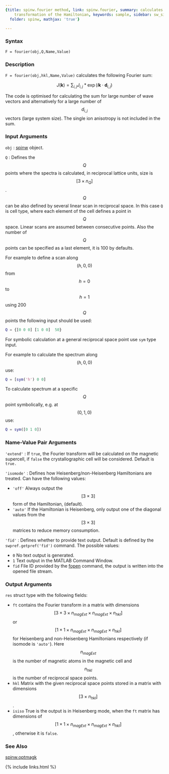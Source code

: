 ```yaml
---
{title: spinw.fourier method, link: spinw.fourier, summary: calculates the Fourier
    transformation of the Hamiltonian, keywords: sample, sidebar: sw_sidebar, permalink: spinw_fourier,
  folder: spinw, mathjax: 'true'}

---
```

  
### Syntax
  
`F = fourier(obj,Q,Name,Value)`
  
### Description
  
`F = fourier(obj,hkl,Name,Value)` calculates the following Fourier sum:
 
$$J(\mathbf{k}) = \sum_{i,j} J_{i,j} * \exp(i \mathbf{k}\cdot \mathbf{d}_{i,j})$$
 
The code is optimised for calculating the sum for large number of wave
vectors and alternatively for a large number of $$d_{i,j}$$ vectors (large
system size). The single ion anisotropy is not included in the sum.
  
### Input Arguments
  
`obj`
: [spinw](spinw) object.
  
`Q`
: Defines the $$Q$$ points where the spectra is calculated, in reciprocal
  lattice units, size is $$[3\times n_{Q}]$$. $$Q$$ can be also defined by
  several linear scan in reciprocal space. In this case `Q` is cell type,
  where each element of the cell defines a point in $$Q$$ space. Linear scans
  are assumed between consecutive points. Also the number of $$Q$$ points can
  be specified as a last element, it is 100 by defaults. 
    
  For example to define a scan along $$(h,0,0)$$ from $$h=0$$ to $$h=1$$ using
  200 $$Q$$ points the following input should be used:
  ```matlab
  Q = {[0 0 0] [1 0 0]  50}
  ```
 
  For symbolic calculation at a general reciprocal space point use `sym`
  type input. 
 
  For example to calculate the spectrum along $$(h,0,0)$$ use:
  ```matlab
  Q = [sym('h') 0 0]
  ```
  To calculate spectrum at a specific $$Q$$ point symbolically, e.g. at
  $$(0,1,0)$$ use:
  ```matlab
  Q = sym([0 1 0])
  ```
  
### Name-Value Pair Arguments
  
`'extend'`
: If `true`, the Fourier transform will be calculated on the
  magnetic supercell, if `false` the crystallographic cell will
  be considered. Default is `true.`
  
`'isomode'`
: Defines how Heisenberg/non-Heisenberg Hamiltonians are
  treated. Can have the following values:
  * `'off'`   Always output the $$[3\times 3]$$ form of the
              Hamiltonian, (default).
  * `'auto'`  If the Hamiltonian is Heisenberg, only output
              one of the diagonal values from the $$[3\times 3]$$
              matrices to reduce memory consumption.
  
`'fid'`
: Defines whether to provide text output. Default is defined
  by the `swpref.getpref('fid')` command. The possible values:
  * `0`       No text output is generated.
  * `1`       Text output in the MATLAB Command Window.
  * `fid`     File ID provided by the [fopen](https://www.mathworks.com/help/matlab/ref/fopen.html) command, the
              output is written into the opened file stream.
  
### Output Arguments
  
`res` struct type with the following fields:
* `ft`        contains the Fourier transform in a matrix with dimensions
              $$[3\times 3\times n_{magExt}\times n_{magExt}\times
              n_{hkl}]$$ or $$[1\times 1\times n_{magExt}\times n_{magExt}\times n_{hkl}]$$
              for Heisenberg and non-Heisenberg Hamiltonians respectively
              (if isomode is `'auto'`). Here $$n_{magExt}$$ is the number of
              magnetic atoms in the magnetic cell and $$n_{hkl}$$ is the number
              of reciprocal space points.
* `hkl`       Matrix with the given reciprocal space points stored in a
              matrix with dimensions $$[3\times n_{hkl}]$$.
* `isiso`     True is the output is in Heisenberg mode, when the `ft`
              matrix has dimensions of $$[1\times 1\times n_{magExt}\times n_{magExt}\times n_{hkl}]$$,
              otherwise it is `false`.
  
### See Also
  
[spinw.optmagk](spinw_optmagk)
 

{% include links.html %}
